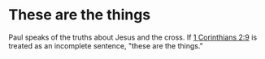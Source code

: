 # These are the things

Paul speaks of the truths about Jesus and the cross. If [1 Corinthians 2:9](./08.md) is treated as an incomplete sentence, "these are the things."

